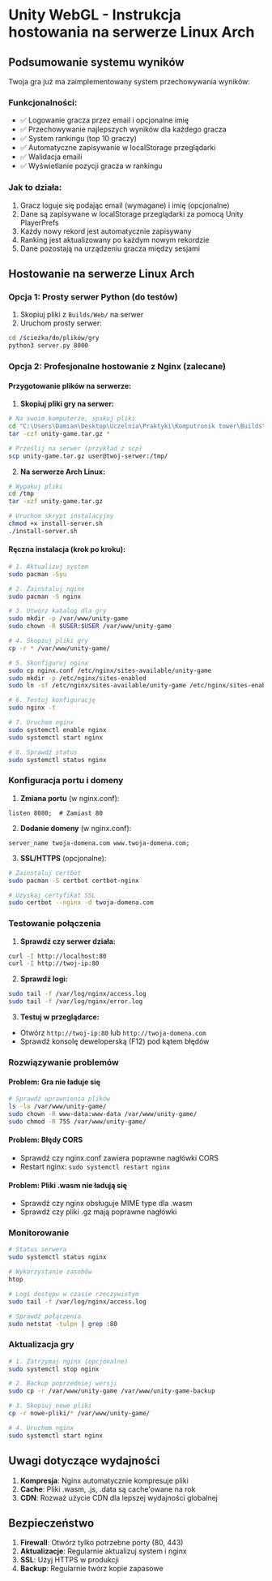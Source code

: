 ﻿# Unity WebGL - Instrukcja hostowania na serwerze Linux Arch

## Podsumowanie systemu wyników

Twoja gra już ma zaimplementowany system przechowywania wyników:

### Funkcjonalności:
- ✅ Logowanie gracza przez email i opcjonalne imię
- ✅ Przechowywanie najlepszych wyników dla każdego gracza
- ✅ System rankingu (top 10 graczy)
- ✅ Automatyczne zapisywanie w localStorage przeglądarki
- ✅ Walidacja emaili
- ✅ Wyświetlanie pozycji gracza w rankingu

### Jak to działa:
1. Gracz loguje się podając email (wymagane) i imię (opcjonalne)
2. Dane są zapisywane w localStorage przeglądarki za pomocą Unity PlayerPrefs
3. Każdy nowy rekord jest automatycznie zapisywany
4. Ranking jest aktualizowany po każdym nowym rekordzie
5. Dane pozostają na urządzeniu gracza między sesjami

## Hostowanie na serwerze Linux Arch

### Opcja 1: Prosty serwer Python (do testów)

1. Skopiuj pliki z `Builds/Web/` na serwer
2. Uruchom prosty serwer:
```bash
cd /ścieżka/do/plików/gry
python3 server.py 8000
```

### Opcja 2: Profesjonalne hostowanie z Nginx (zalecane)

#### Przygotowanie plików na serwerze:

1. **Skopiuj pliki gry na serwer:**
```bash
# Na swoim komputerze, spakuj pliki
cd "C:\Users\Damian\Desktop\Uczelnia\Praktyki\Komputronik tower\Builds\Web"
tar -czf unity-game.tar.gz *

# Prześlij na serwer (przykład z scp)
scp unity-game.tar.gz user@twoj-serwer:/tmp/
```

2. **Na serwerze Arch Linux:**
```bash
# Wypakuj pliki
cd /tmp
tar -xzf unity-game.tar.gz

# Uruchom skrypt instalacyjny
chmod +x install-server.sh
./install-server.sh
```

#### Ręczna instalacja (krok po kroku):

```bash
# 1. Aktualizuj system
sudo pacman -Syu

# 2. Zainstaluj nginx
sudo pacman -S nginx

# 3. Utwórz katalog dla gry
sudo mkdir -p /var/www/unity-game
sudo chown -R $USER:$USER /var/www/unity-game

# 4. Skopiuj pliki gry
cp -r * /var/www/unity-game/

# 5. Skonfiguruj nginx
sudo cp nginx.conf /etc/nginx/sites-available/unity-game
sudo mkdir -p /etc/nginx/sites-enabled
sudo ln -sf /etc/nginx/sites-available/unity-game /etc/nginx/sites-enabled/

# 6. Testuj konfigurację
sudo nginx -t

# 7. Uruchom nginx
sudo systemctl enable nginx
sudo systemctl start nginx

# 8. Sprawdź status
sudo systemctl status nginx
```

### Konfiguracja portu i domeny

1. **Zmiana portu** (w nginx.conf):
```nginx
listen 8080;  # Zamiast 80
```

2. **Dodanie domeny** (w nginx.conf):
```nginx
server_name twoja-domena.com www.twoja-domena.com;
```

3. **SSL/HTTPS** (opcjonalne):
```bash
# Zainstaluj certbot
sudo pacman -S certbot certbot-nginx

# Uzyskaj certyfikat SSL
sudo certbot --nginx -d twoja-domena.com
```

### Testowanie połączenia

1. **Sprawdź czy serwer działa:**
```bash
curl -I http://localhost:80
curl -I http://twoj-ip:80
```

2. **Sprawdź logi:**
```bash
sudo tail -f /var/log/nginx/access.log
sudo tail -f /var/log/nginx/error.log
```

3. **Testuj w przeglądarce:**
- Otwórz `http://twoj-ip:80` lub `http://twoja-domena.com`
- Sprawdź konsolę deweloperską (F12) pod kątem błędów

### Rozwiązywanie problemów

#### Problem: Gra nie ładuje się
```bash
# Sprawdź uprawnienia plików
ls -la /var/www/unity-game/
sudo chown -R www-data:www-data /var/www/unity-game/
sudo chmod -R 755 /var/www/unity-game/
```

#### Problem: Błędy CORS
- Sprawdź czy nginx.conf zawiera poprawne nagłówki CORS
- Restart nginx: `sudo systemctl restart nginx`

#### Problem: Pliki .wasm nie ładują się
- Sprawdź czy nginx obsługuje MIME type dla .wasm
- Sprawdź czy pliki .gz mają poprawne nagłówki

### Monitorowanie

```bash
# Status serwera
sudo systemctl status nginx

# Wykorzystanie zasobów
htop

# Logi dostępu w czasie rzeczywistym
sudo tail -f /var/log/nginx/access.log

# Sprawdź połączenia
sudo netstat -tulpn | grep :80
```

### Aktualizacja gry

```bash
# 1. Zatrzymaj nginx (opcjonalne)
sudo systemctl stop nginx

# 2. Backup poprzedniej wersji
sudo cp -r /var/www/unity-game /var/www/unity-game-backup

# 3. Skopiuj nowe pliki
cp -r nowe-pliki/* /var/www/unity-game/

# 4. Uruchom nginx
sudo systemctl start nginx
```

## Uwagi dotyczące wydajności

1. **Kompresja**: Nginx automatycznie kompresuje pliki
2. **Cache**: Pliki .wasm, .js, .data są cache'owane na rok
3. **CDN**: Rozważ użycie CDN dla lepszej wydajności globalnej

## Bezpieczeństwo

1. **Firewall**: Otwórz tylko potrzebne porty (80, 443)
2. **Aktualizacje**: Regularnie aktualizuj system i nginx
3. **SSL**: Użyj HTTPS w produkcji
4. **Backup**: Regularnie twórz kopie zapasowe
